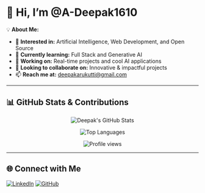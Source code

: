 # 👋 Hi, I’m @A-Deepak1610

💡 **About Me:**
- 👀 **Interested in:** Artificial Intelligence, Web Development, and Open Source  
- 🌱 **Currently learning:** Full Stack and Generative AI  
- 💼 **Working on:** Real-time projects and cool AI applications  
- 💞️ **Looking to collaborate on:** Innovative & impactful projects  
- 📫 **Reach me at:** [deepakarukutti@gmail.com](mailto:deepakarukutti@gmail.com)  

---

## 📊 **GitHub Stats & Contributions**
<div align="center">
  
  ![Deepak's GitHub Stats](https://github-readme-stats.vercel.app/api?username=A-Deepak1610&show_icons=true&theme=dark&hide_border=true)
  
  ![Top Languages](https://github-readme-stats.vercel.app/api/top-langs/?username=A-Deepak1610&layout=compact&theme=dark&hide_border=true)

  <!-- Profile Views Badge -->
  ![Profile views](https://komarev.com/ghpvc/?username=A-Deepak1610&label=Profile%20views&color=blue&style=flat)
  
</div>

---

## 🌐 **Connect with Me**
[![LinkedIn](https://img.shields.io/badge/LinkedIn-Deepak-blue?logo=linkedin&logoColor=white)](https://www.linkedin.com/in/deepak-a-025baa329/)
[![GitHub](https://img.shields.io/badge/GitHub-Deepak-black?logo=github)](https://github.com/A-Deepak1610)
